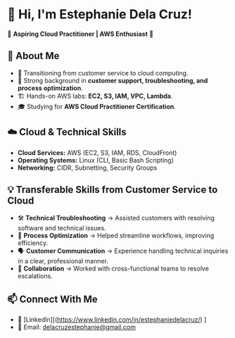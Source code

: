 # 👋 Hi, I'm Estephanie Dela Cruz!  
🌟 **Aspiring Cloud Practitioner | AWS Enthusiast** 🌟  

## 🚀 About Me  
- 🌱 Transitioning from customer service to cloud computing.  
- 🎯 Strong background in **customer support, troubleshooting, and process optimization**.  
- 🏗️ Hands-on AWS labs: **EC2, S3, IAM, VPC, Lambda**.  
- 🎓 Studying for **AWS Cloud Practitioner Certification**.  

## ☁️ Cloud & Technical Skills  
- **Cloud Services:** AWS (EC2, S3, IAM, RDS, CloudFront)  
- **Operating Systems:** Linux (CLI, Basic Bash Scripting)  
- **Networking:** CIDR, Subnetting, Security Groups  

## 💡 Transferable Skills from Customer Service to Cloud  
- 🛠️ **Technical Troubleshooting** → Assisted customers with resolving software and technical issues.  
- 🎯 **Process Optimization** → Helped streamline workflows, improving efficiency.  
- 🗣️ **Customer Communication** → Experience handling technical inquiries in a clear, professional manner.  
- 🤝 **Collaboration** → Worked with cross-functional teams to resolve escalations.  

## 📫 Connect With Me  
- 💼 [LinkedIn][(https://www.linkedin.com/in/estephaniedelacruz/) ]
- 📧 Email: delacruzestephanie@gmail.com  
